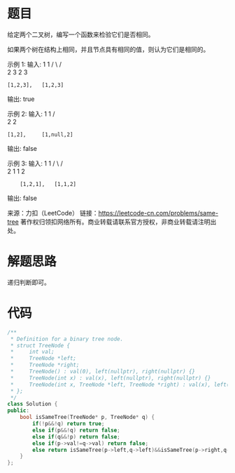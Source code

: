 # 题目

给定两个二叉树，编写一个函数来检验它们是否相同。

如果两个树在结构上相同，并且节点具有相同的值，则认为它们是相同的。

示例 1:
输入:       1         1
          	 / \       / \
	         2   3     2   3

	[1,2,3],   [1,2,3]

输出: true

示例 2:
输入:      1          1
        	   /           \
 	         2             2	

	[1,2],     [1,null,2]

输出: false

示例 3:
输入:       1         1
	          / \       / \
	         2   1     1   2

        [1,2,1],   [1,1,2]

输出: false

来源：力扣（LeetCode）
链接：https://leetcode-cn.com/problems/same-tree
著作权归领扣网络所有。商业转载请联系官方授权，非商业转载请注明出处。

# 解题思路

递归判断即可。

# 代码

```c++
/**
 * Definition for a binary tree node.
 * struct TreeNode {
 *     int val;
 *     TreeNode *left;
 *     TreeNode *right;
 *     TreeNode() : val(0), left(nullptr), right(nullptr) {}
 *     TreeNode(int x) : val(x), left(nullptr), right(nullptr) {}
 *     TreeNode(int x, TreeNode *left, TreeNode *right) : val(x), left(left), right(right) {}
 * };
 */
class Solution {
public:
    bool isSameTree(TreeNode* p, TreeNode* q) {
        if(!p&&!q) return true;
        else if(p&&!q) return false;
        else if(q&&!p) return false;
        else if(p->val!=q->val) return false;
        else return isSameTree(p->left,q->left)&&isSameTree(p->right,q->right);
    }
};
```

